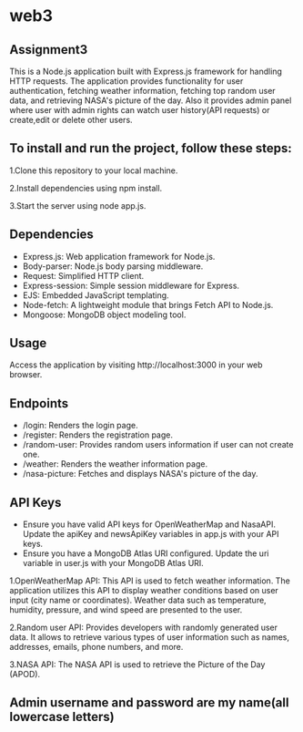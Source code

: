 # web3
## Assignment3

This is a Node.js application built with Express.js framework for handling HTTP requests. The application provides functionality for user authentication, fetching weather information, fetching top random user data, and retrieving NASA's picture of the day. Also it provides admin panel where user with admin rights can watch user history(API requests) or create,edit or delete other users.

## To install and run the project, follow these steps:

1.Clone this repository to your local machine. 

2.Install dependencies using npm install.

3.Start the server using node app.js.

## Dependencies

* Express.js: Web application framework for Node.js.
* Body-parser: Node.js body parsing middleware.
* Request: Simplified HTTP client.
* Express-session: Simple session middleware for Express.
* EJS: Embedded JavaScript templating.
* Node-fetch: A lightweight module that brings Fetch API to Node.js.
* Mongoose: MongoDB object modeling tool.
  
## Usage
Access the application by visiting http://localhost:3000 in your web browser.
## Endpoints
* /login: Renders the login page.
* /register: Renders the registration page.
* /random-user: Provides random users information if user can not create one.
* /weather: Renders the weather information page.
* /nasa-picture: Fetches and displays NASA's picture of the day.

## API Keys
* Ensure you have valid API keys for OpenWeatherMap and NasaAPI. Update the apiKey and newsApiKey variables in app.js with your API keys.
* Ensure you have a MongoDB Atlas URI configured. Update the uri variable in user.js with your MongoDB Atlas URI.

1.OpenWeatherMap API: This API is used to fetch weather information. The application utilizes this API to display weather conditions based on user input (city name or coordinates). Weather data such as temperature, humidity, pressure, and wind speed are presented to the user.

2.Random user API: Provides developers with randomly generated user data. It allows to retrieve various types of user information such as names, addresses, emails, phone numbers, and more.

3.NASA API: The NASA API is used to retrieve the Picture of the Day (APOD). 

## Admin username and password are my name(all lowercase letters)
